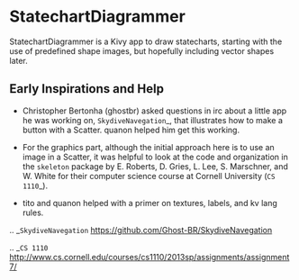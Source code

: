 StatechartDiagrammer
====================

StatechartDiagrammer is a Kivy app to draw statecharts, starting with the use
of predefined shape images, but hopefully including vector shapes later.

Early Inspirations and Help
---------------------------

- Christopher Bertonha (ghostbr) asked questions in irc about a little app he
  was working on, `SkydiveNavegation`_, that illustrates how to make a button
  with a Scatter. quanon helped him get this working. 

- For the graphics part, although the initial approach here is to use an image
  in a Scatter, it was helpful to look at the code and organization in the
  ``skeleton`` package by E. Roberts, D. Gries, L. Lee, S. Marschner, and W.
  White for their computer science course at Cornell University (`CS 1110`_). 

- tito and quanon helped with a primer on textures, labels, and kv lang rules.

.. _`SkydiveNavegation` https://github.com/Ghost-BR/SkydiveNavegation

.. _`CS 1110` http://www.cs.cornell.edu/courses/cs1110/2013sp/assignments/assignment7/
